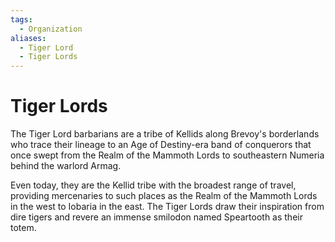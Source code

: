 ```yaml
---
tags:
  - Organization
aliases:
  - Tiger Lord
  - Tiger Lords
---
```

# Tiger Lords
The Tiger Lord barbarians are a tribe of Kellids along Brevoy's borderlands who trace their lineage to an Age of Destiny-era band of conquerors that once swept from the Realm of the Mammoth Lords to southeastern Numeria behind the warlord Armag.

Even today, they are the Kellid tribe with the broadest range of travel, providing mercenaries to such places as the Realm of the Mammoth Lords in the west to Iobaria in the east. The Tiger Lords draw their inspiration from dire tigers and revere an immense smilodon named Speartooth as their totem.
